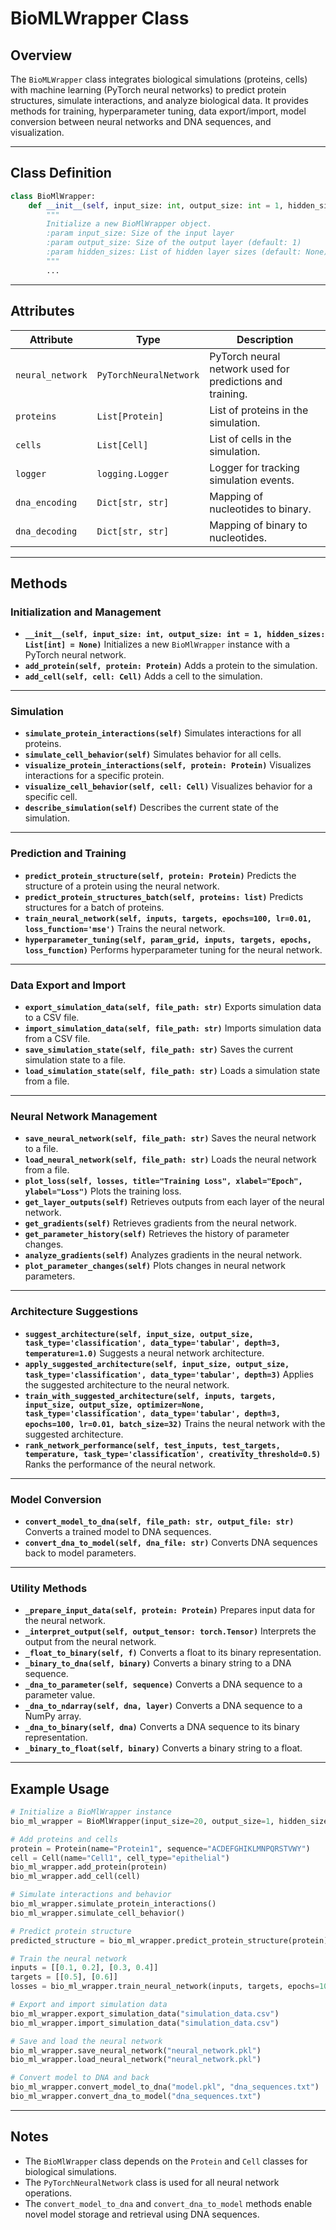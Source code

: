 # BioMLWrapper Class
## Overview
The `BioMLWrapper` class integrates biological simulations (proteins, cells) with machine learning (PyTorch neural networks) to predict protein structures, simulate interactions, and analyze biological data. It provides methods for training, hyperparameter tuning, data export/import, model conversion between neural networks and DNA sequences, and visualization.

---

## Class Definition
```python
class BioMlWrapper:
    def __init__(self, input_size: int, output_size: int = 1, hidden_sizes: List[int] = None):
        """
        Initialize a new BioMlWrapper object.
        :param input_size: Size of the input layer
        :param output_size: Size of the output layer (default: 1)
        :param hidden_sizes: List of hidden layer sizes (default: None)
        """
        ...
```

---

## Attributes


| Attribute | Type | Description |
|-----------|------|-------------|
| `neural_network` | `PyTorchNeuralNetwork` | PyTorch neural network used for predictions and training. |
| `proteins` | `List[Protein]` | List of proteins in the simulation. |
| `cells` | `List[Cell]` | List of cells in the simulation. |
| `logger` | `logging.Logger` | Logger for tracking simulation events. |
| `dna_encoding` | `Dict[str, str]` | Mapping of nucleotides to binary. |
| `dna_decoding` | `Dict[str, str]` | Mapping of binary to nucleotides. |

---

## Methods

### Initialization and Management
- **`__init__(self, input_size: int, output_size: int = 1, hidden_sizes: List[int] = None)`**
  Initializes a new `BioMlWrapper` instance with a PyTorch neural network.
- **`add_protein(self, protein: Protein)`**
  Adds a protein to the simulation.
- **`add_cell(self, cell: Cell)`**
  Adds a cell to the simulation.

---

### Simulation
- **`simulate_protein_interactions(self)`**
  Simulates interactions for all proteins.
- **`simulate_cell_behavior(self)`**
  Simulates behavior for all cells.
- **`visualize_protein_interactions(self, protein: Protein)`**
  Visualizes interactions for a specific protein.
- **`visualize_cell_behavior(self, cell: Cell)`**
  Visualizes behavior for a specific cell.
- **`describe_simulation(self)`**
  Describes the current state of the simulation.

---

### Prediction and Training
- **`predict_protein_structure(self, protein: Protein)`**
  Predicts the structure of a protein using the neural network.
- **`predict_protein_structures_batch(self, proteins: list)`**
  Predicts structures for a batch of proteins.
- **`train_neural_network(self, inputs, targets, epochs=100, lr=0.01, loss_function='mse')`**
  Trains the neural network.
- **`hyperparameter_tuning(self, param_grid, inputs, targets, epochs, loss_function)`**
  Performs hyperparameter tuning for the neural network.

---

### Data Export and Import
- **`export_simulation_data(self, file_path: str)`**
  Exports simulation data to a CSV file.
- **`import_simulation_data(self, file_path: str)`**
  Imports simulation data from a CSV file.
- **`save_simulation_state(self, file_path: str)`**
  Saves the current simulation state to a file.
- **`load_simulation_state(self, file_path: str)`**
  Loads a simulation state from a file.

---

### Neural Network Management
- **`save_neural_network(self, file_path: str)`**
  Saves the neural network to a file.
- **`load_neural_network(self, file_path: str)`**
  Loads the neural network from a file.
- **`plot_loss(self, losses, title="Training Loss", xlabel="Epoch", ylabel="Loss")`**
  Plots the training loss.
- **`get_layer_outputs(self)`**
  Retrieves outputs from each layer of the neural network.
- **`get_gradients(self)`**
  Retrieves gradients from the neural network.
- **`get_parameter_history(self)`**
  Retrieves the history of parameter changes.
- **`analyze_gradients(self)`**
  Analyzes gradients in the neural network.
- **`plot_parameter_changes(self)`**
  Plots changes in neural network parameters.

---

### Architecture Suggestions
- **`suggest_architecture(self, input_size, output_size, task_type='classification', data_type='tabular', depth=3, temperature=1.0)`**
  Suggests a neural network architecture.
- **`apply_suggested_architecture(self, input_size, output_size, task_type='classification', data_type='tabular', depth=3)`**
  Applies the suggested architecture to the neural network.
- **`train_with_suggested_architecture(self, inputs, targets, input_size, output_size, optimizer=None, task_type='classification', data_type='tabular', depth=3, epochs=100, lr=0.01, batch_size=32)`**
  Trains the neural network with the suggested architecture.
- **`rank_network_performance(self, test_inputs, test_targets, temperature, task_type='classification', creativity_threshold=0.5)`**
  Ranks the performance of the neural network.

---

### Model Conversion
- **`convert_model_to_dna(self, file_path: str, output_file: str)`**
  Converts a trained model to DNA sequences.
- **`convert_dna_to_model(self, dna_file: str)`**
  Converts DNA sequences back to model parameters.

---

### Utility Methods
- **`_prepare_input_data(self, protein: Protein)`**
  Prepares input data for the neural network.
- **`_interpret_output(self, output_tensor: torch.Tensor)`**
  Interprets the output from the neural network.
- **`_float_to_binary(self, f)`**
  Converts a float to its binary representation.
- **`_binary_to_dna(self, binary)`**
  Converts a binary string to a DNA sequence.
- **`_dna_to_parameter(self, sequence)`**
  Converts a DNA sequence to a parameter value.
- **`_dna_to_ndarray(self, dna, layer)`**
  Converts a DNA sequence to a NumPy array.
- **`_dna_to_binary(self, dna)`**
  Converts a DNA sequence to its binary representation.
- **`_binary_to_float(self, binary)`**
  Converts a binary string to a float.

---

## Example Usage
```python
# Initialize a BioMlWrapper instance
bio_ml_wrapper = BioMlWrapper(input_size=20, output_size=1, hidden_sizes=[64, 32])

# Add proteins and cells
protein = Protein(name="Protein1", sequence="ACDEFGHIKLMNPQRSTVWY")
cell = Cell(name="Cell1", cell_type="epithelial")
bio_ml_wrapper.add_protein(protein)
bio_ml_wrapper.add_cell(cell)

# Simulate interactions and behavior
bio_ml_wrapper.simulate_protein_interactions()
bio_ml_wrapper.simulate_cell_behavior()

# Predict protein structure
predicted_structure = bio_ml_wrapper.predict_protein_structure(protein)

# Train the neural network
inputs = [[0.1, 0.2], [0.3, 0.4]]
targets = [[0.5], [0.6]]
losses = bio_ml_wrapper.train_neural_network(inputs, targets, epochs=10, lr=0.01, loss_function="mse")

# Export and import simulation data
bio_ml_wrapper.export_simulation_data("simulation_data.csv")
bio_ml_wrapper.import_simulation_data("simulation_data.csv")

# Save and load the neural network
bio_ml_wrapper.save_neural_network("neural_network.pkl")
bio_ml_wrapper.load_neural_network("neural_network.pkl")

# Convert model to DNA and back
bio_ml_wrapper.convert_model_to_dna("model.pkl", "dna_sequences.txt")
bio_ml_wrapper.convert_dna_to_model("dna_sequences.txt")
```

---

## Notes
- The `BioMlWrapper` class depends on the `Protein` and `Cell` classes for biological simulations.
- The `PyTorchNeuralNetwork` class is used for all neural network operations.
- The `convert_model_to_dna` and `convert_dna_to_model` methods enable novel model storage and retrieval using DNA sequences.
